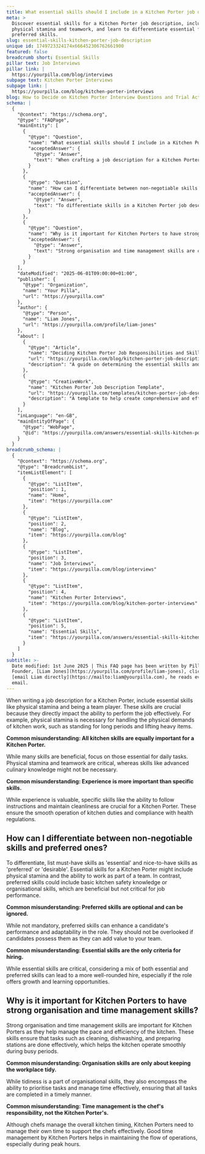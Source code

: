 ```yaml
---
title: What essential skills should I include in a Kitchen Porter job description?
meta: >
  Discover essential skills for a Kitchen Porter job description, including
  physical stamina and teamwork, and learn to differentiate essential from
  preferred skills.
slug: essential-skills-kitchen-porter-job-description
unique id: 1749723324174x666452306762661900
featured: false
breadcrumb short: Essential Skills
pillar text: Job Interviews
pillar link: |
  https://yourpilla.com/blog/interviews
subpage text: Kitchen Porter Interviews
subpage link: |
  https://yourpilla.com/blog/kitchen-porter-interviews
blog: How to Decide on Kitchen Porter Interview Questions and Trial Activities
schema: |
  {
    "@context": "https://schema.org",
    "@type": "FAQPage",
    "mainEntity": [
      {
        "@type": "Question",
        "name": "What essential skills should I include in a Kitchen Porter job description?",
        "acceptedAnswer": {
          "@type": "Answer",
          "text": "When crafting a job description for a Kitchen Porter, highlight essential skills like physical stamina and teamwork. Physical stamina helps with handling the demands of kitchen work such as standing for extended periods and carrying heavy objects. Teamwork is vital for effective job performance and collaborative operations in a busy kitchen environment."
        }
      },
      {
        "@type": "Question",
        "name": "How can I differentiate between non-negotiable skills and preferred ones in a Kitchen Porter job description?",
        "acceptedAnswer": {
          "@type": "Answer",
          "text": "To differentiate skills in a Kitchen Porter job description, categorise must-have skills as 'essential' and beneficial skills as 'preferred' or 'desirable'. Essential skills, such as physical stamina and teamwork, are crucial for performance, while preferred skills, like kitchen safety knowledge, can enhance a candidate's adaptability and contribution."
        }
      },
      {
        "@type": "Question",
        "name": "Why is it important for Kitchen Porters to have strong organisation and time management skills?",
        "acceptedAnswer": {
          "@type": "Answer",
          "text": "Strong organisation and time management skills are crucial for Kitchen Porters as they help to maintain the efficiency and pace of kitchen operations. These skills ensure that tasks like cleaning and dishwashing are carried out effectively, facilitating smooth operation of the kitchen during busy periods."
        }
      }
    ],
    "dateModified": "2025-06-01T09:00:00+01:00",
    "publisher": {
      "@type": "Organization",
      "name": "Your Pilla",
      "url": "https://yourpilla.com"
    },
    "author": {
      "@type": "Person",
      "name": "Liam Jones",
      "url": "https://yourpilla.com/profile/liam-jones"
    },
    "about": [
      {
        "@type": "Article",
        "name": "Deciding Kitchen Porter Job Responsibilities and Skills",
        "url": "https://yourpilla.com/blog/kitchen-porter-job-description",
        "description": "A guide on determining the essential skills and responsibilities for a Kitchen Porter role."
      },
      {
        "@type": "CreativeWork",
        "name": "Kitchen Porter Job Description Template",
        "url": "https://yourpilla.com/templates/kitchen-porter-job-description",
        "description": "A template to help create comprehensive and effective job descriptions for Kitchen Porters."
      }
    ],
    "inLanguage": "en-GB",
    "mainEntityOfPage": {
      "@type": "WebPage",
      "@id": "https://yourpilla.com/answers/essential-skills-kitchen-porter-job-description"
    }
  }
breadcrumb_schema: |
  {
    "@context": "https://schema.org",
    "@type": "BreadcrumbList",
    "itemListElement": [
      {
        "@type": "ListItem",
        "position": 1,
        "name": "Home",
        "item": "https://yourpilla.com"
      },
      {
        "@type": "ListItem",
        "position": 2,
        "name": "Blog",
        "item": "https://yourpilla.com/blog"
      },
      {
        "@type": "ListItem",
        "position": 3,
        "name": "Job Interviews",
        "item": "https://yourpilla.com/blog/interviews"
      },
      {
        "@type": "ListItem",
        "position": 4,
        "name": "Kitchen Porter Interviews",
        "item": "https://yourpilla.com/blog/kitchen-porter-interviews"
      },
      {
        "@type": "ListItem",
        "position": 5,
        "name": "Essential Skills",
        "item": "https://yourpilla.com/answers/essential-skills-kitchen-porter-job-description"
      }
    ]
  }
subtitle: >-
  Date modified: 1st June 2025 | This FAQ page has been written by Pilla
  Founder, [Liam Jones](https://yourpilla.com/profile/liam-jones), click to
  [email Liam directly](https://mailto:liam@yourpilla.com), he reads every
  email.
---
```

When writing a job description for a Kitchen Porter, include essential skills like physical stamina and being a team player. These skills are crucial because they directly impact the ability to perform the job effectively. For example, physical stamina is necessary for handling the physical demands of kitchen work, such as standing for long periods and lifting heavy items.

**Common misunderstanding: All kitchen skills are equally important for a Kitchen Porter.**

While many skills are beneficial, focus on those essential for daily tasks. Physical stamina and teamwork are critical, whereas skills like advanced culinary knowledge might not be necessary.

**Common misunderstanding: Experience is more important than specific skills.**

While experience is valuable, specific skills like the ability to follow instructions and maintain cleanliness are crucial for a Kitchen Porter. These ensure the smooth operation of kitchen duties and compliance with health regulations.

## How can I differentiate between non-negotiable skills and preferred ones?

To differentiate, list must-have skills as 'essential' and nice-to-have skills as 'preferred' or 'desirable'. Essential skills for a Kitchen Porter might include physical stamina and the ability to work as part of a team. In contrast, preferred skills could include basic kitchen safety knowledge or organisational skills, which are beneficial but not critical for job performance.

**Common misunderstanding: Preferred skills are optional and can be ignored.**

While not mandatory, preferred skills can enhance a candidate's performance and adaptability in the role. They should not be overlooked if candidates possess them as they can add value to your team.

**Common misunderstanding: Essential skills are the only criteria for hiring.**

While essential skills are critical, considering a mix of both essential and preferred skills can lead to a more well-rounded hire, especially if the role offers growth and learning opportunities.

## Why is it important for Kitchen Porters to have strong organisation and time management skills?

Strong organisation and time management skills are important for Kitchen Porters as they help manage the pace and efficiency of the kitchen. These skills ensure that tasks such as cleaning, dishwashing, and preparing stations are done effectively, which helps the kitchen operate smoothly during busy periods.

**Common misunderstanding: Organisation skills are only about keeping the workplace tidy.**

While tidiness is a part of organisational skills, they also encompass the ability to prioritise tasks and manage time effectively, ensuring that all tasks are completed in a timely manner.

**Common misunderstanding: Time management is the chef's responsibility, not the Kitchen Porter's.**

Although chefs manage the overall kitchen timing, Kitchen Porters need to manage their own time to support the chefs effectively. Good time management by Kitchen Porters helps in maintaining the flow of operations, especially during peak hours.

